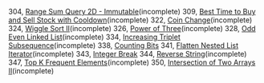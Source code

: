 304, [Range Sum Query 2D - Immutable](304/README.md)(incomplete)
309, [Best Time to Buy and Sell Stock with Cooldown](309/README.md)(incomplete)
322, [Coin Change](322/README.md)(incomplete)
324, [Wiggle Sort II](324/README.md)(incomplete)
326, [Power of Three](326/README.md)(incomplete)
328, [Odd Even Linked List](328/README.md)(incomplete)
334, [Increasing Triplet Subsequence](334/README.md)(incomplete)
338, [Counting Bits](338/README.md)
341, [Flatten Nested List Iterator](341/README.md)(incomplete)
343, [Integer Break](343/README.md)
344, [Reverse String](344/README.md)(incomplete)
347, [Top K Frequent Elements](347/README.md)(incomplete)
350, [Intersection of Two Arrays II](350/README.md)(incomplete)

